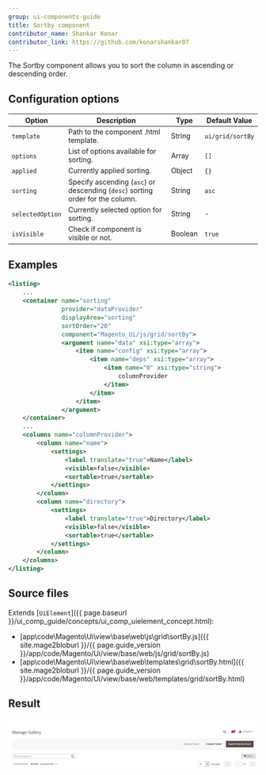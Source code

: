 ```yaml
---
group: ui-components-guide
title: Sortby component
contributor_name: Shankar Konar
contributor_link: https://github.com/konarshankar07
---
```


The Sortby component allows you to sort the column in ascending or descending order.

## Configuration options

|      Option                |   Description                                                                 |      Type      |  Default Value   |
|----------------------------|-------------------------------------------------------------------------------|----------------| -----------------|
| `template`                 | Path to the component .html template.                                         | String         | `ui/grid/sortBy` |
| `options`                  | List of options available for sorting.                                        | Array          | `[]`             |
| `applied`                  | Currently applied sorting.                                                    | Object         | `{}`             |
| `sorting`                  | Specify ascending (`asc`) or descending (`desc`) sorting order for the column.| String         | `asc`            |
| `selectedOption`           | Currently selected option for sorting.                                        | String         |  -               |
| `isVisible`                | Check if component is visible or not.                                         | Boolean        | `true`           |

## Examples

```xml
<listing>
    ...
    <container name="sorting"
               provider="dataProvider"
               displayArea="sorting"
               sortOrder="20"
               component="Magento_Ui/js/grid/sortBy">
               <argument name="data" xsi:type="array">
                   <item name="config" xsi:type="array">
                       <item name="deps" xsi:type="array">
                           <item name="0" xsi:type="string">
                               columnProvider
                           </item>
                       </item>
                   </item>
               </argument>
    </container>
    ...
    <columns name="columnProvider">
        <column name="name">
            <settings>
                <label translate="true">Name</label>
                <visible>false</visible>
                <sortable>true</sortable>
            </settings>
        </column>
        <column name="directory">
            <settings>
                <label translate="true">Directory</label>
                <visible>false</visible>
                <sortable>true</sortable>
            </settings>
        </column>
    </columns>
</listing>

```

## Source files

Extends [`UiElement`]({{ page.baseurl }}/ui_comp_guide/concepts/ui_comp_uielement_concept.html):

*  [app\code\Magento\Ui\view\base\web\js\grid\sortBy.js]({{ site.mage2bloburl }}/{{ page.guide_version }}/app/code/Magento/Ui/view/base/web/js/grid/sortBy.js)
*  [app\code\Magento\Ui\view\base\web\templates\grid\sortBy.html]({{ site.mage2bloburl }}/{{ page.guide_version }}/app/code/Magento/Ui/view/base/web/templates/grid/sortBy.html)

## Result

![Sortby Component](../_images/ui-components/ui-sortby-result.png)
